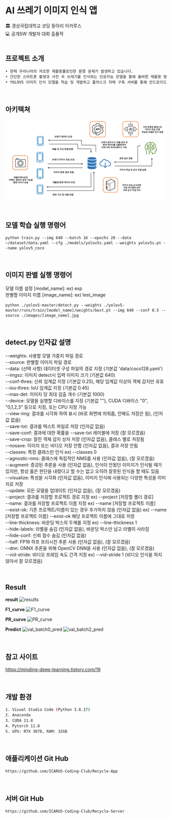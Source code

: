 # AI 쓰레기 이미지 인식 앱

🏛 경상국립대학교 코딩 동아리 이카루스  
💻 공개SW 개발자 대회 출품작  
</br>

## 프로젝트 소개  

```bash
• 현재 우리나라의 저조한 재활용률로인한 환경 문제가 발생하고 있습니다.
• 간단한 스마트폰 촬영과 사진 속 쓰레기를 인식하는 인공지능 모델을 통해 올바른 재활용 방법을 제공하고자합니다.
• YOLOV5 이미지 인식 모델을 학습 및 개발하고 플라스크 자체 구축 서버를 통해 안드로이드 앱과 통신하여 동작합니다.
```

</br>
  
## 아키텍쳐
![이미지 설명](https://github.com/ICARUS-Coding-Club/Recycle-App/blob/master/image_view/%EC%95%84%ED%82%A4%ED%85%8D%EC%B3%90.png)

</br>

## 모델 학습 실행 명령어
    python train.py --img 640 --batch 16 --epochs 20 --data ~/dataset/data.yaml --cfg ./models/yolov5s.yaml --weights yolov5s.pt --name yolov5_coco

</br>

## 이미지 판별 실행 명령어
모델 이름 설정 [model_name]: ex) exp   
판별할 이미지 이름 [image_name]: ex) test_image

    python ./yolov5-master/detect.py --weights ./yolov5-master/runs/train/[model_name]/weights/best.pt --img 640 --conf 0.5 --source ./images/[image_name].jpg

</br>

## detect.py 인자값 설명
--weights: 사용할 모델 가중치 파일 경로  
--source: 판별할 이미지 파일 경로  
--data: (선택 사항) 데이터셋 구성 파일의 경로 지정 (기본값 'data/coco128.yaml')  
--imgsz: 이미지 detect시 입력 이미지 크기 (기본값 640)  
--conf-thres: 신뢰 임계값 지정 (기본값 0.25), 해당 임계값 이상의 객체 감지만 유효  
--iou-thres: IoU 임계값 지정 (기본값 0.45)  
--max-det: 이미지 당 최대 검출 개수 (기본값 1000)  
--device: 모델을 실행할 디바이스를 지정 (기본값 ""), CUDA 디바이스 "0", "0,1,2,3" 등으로 지정, 또는 CPU 지정 가능  
--view-img: 결과를 시각화 하여 표시 (바로 화면에 띄워줌, 안해도 저장은 됨), (인자값 없음)  
--save-txt: 결과를 텍스트 파일로 저장 (인자값 없음)  
--save-conf: 결과에 대한 확률을 --save-txt 레이블에 저장 (잘 모르겠음)  
--save-crop: 잘린 객체 감지 상자 저장 (인자값 없음), 클래스 별로 저장됨  
--nosave: 이미지 또는 비디오 저장 안함 (인자값 없음), 결과 저장 안됨  
--classes: 특정 클래스만 인식 ex) --classes 0  
--agnostic-nms: 클래스에 독립적인 NMS를 사용 (인자값 없음), (잘 모르겠음)  
--augment: 증강된 추론을 사용 (인자값 없음), 인식이 안됬던 이미지가 인식될 때가 있지만, 항상 옳은 판단을 내렸다고 할 수는 없고 오히려 잘못된 인식을 할 때도 있음  
--visualize: 특성을 시각화 (인자값 없음), 이미지 인식에 사용되는 다양한 특성을 이미지로 저장  
--update: 모든 모델을 업데이트 (인자값 없음), (잘 모르겠음)  
--project: 결과를 저장할 프로젝트 경로 지정 ex) --project [저장할 폴더 경로]  
--name: 결과를 저장할 프로젝트 이름 지정 ex) --name [저장할 프로젝트 이름]  
--exist-ok: 기존 프로젝트/이름이 있는 경우 추가하지 않음 (인자값 없음) ex) --name [저장할 프로젝트 이름] --exist-ok 해당 프로젝트 이름에 그대로 저장  
--line-thickness: 바운딩 박스의 두께를 지정 ex) --line-thickness 1  
--hide-labels: 라벨을 숨김 (인자값 없음), 바운딩 박스만 남고 라벨이 사라짐  
--hide-conf: 신뢰 점수 숨김 (인자값 없음)  
--half: FP16 하프 프리시전 추론 사용 (인자값 없음), (잘 모르겠음)  
--dnn: ONNX 추론을 위해 OpenCV DNN을 사용 (인자값 없음), (잘 모르겠음)  
--vid-stride: 비디오 프레임 속도 간격 지정 ex) --vid-stride 1 (비디오 인식을 하지 않아서 잘 모르겠음)  

</br>

## Result
**result**
![results](https://github.com/ICARUS-Coding-Club/Recycle-AI/assets/34588777/685b470f-b606-40a9-bcd6-c9be44fdf7bd)

**F1_curve**
![F1_curve](https://github.com/ICARUS-Coding-Club/Recycle-AI/assets/34588777/9c2836ae-64b0-4d0e-9654-96c189a617d1)

**PR_curve**
![PR_curve](https://github.com/ICARUS-Coding-Club/Recycle-AI/assets/34588777/725cd2c8-0d86-4e1e-b847-09a202d47294)

**Predict**
![val_batch0_pred](https://github.com/ICARUS-Coding-Club/Recycle-AI/assets/34588777/37a283e3-803e-41b3-b6a4-72af5d19a230)
![val_batch2_pred](https://github.com/ICARUS-Coding-Club/Recycle-AI/assets/34588777/dc44c2c2-e6b1-45c0-aee2-585d2577a720)

</br>

## 참고 사이트
https://minding-deep-learning.tistory.com/19

</br>

## 개발 환경

```bash
1. Visual Studio Code (Python 3.8.17)
2. Anaconda
3. CUDA 11.8
4. Pytorch 11.8
5. GPU: RTX 3070, RAM: 32GB
```

</br>

## 애플리케이션 Git Hub  

```bash
https://github.com/ICARUS-Coding-Club/Recycle-App
```

</br>

## 서버 Git Hub  

```bash
https://github.com/ICARUS-Coding-Club/Recycle-Server
```

</br>
